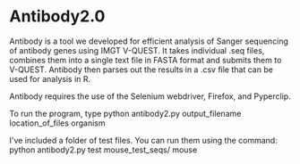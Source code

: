 Antibody2.0
===========

Antibody is a tool we developed for efficient analysis of Sanger sequencing of antibody genes using IMGT V-QUEST. It takes individual .seq files, combines them into a single text file in FASTA format and submits them to V-QUEST. Antibody then parses out the results in a .csv file that can be used for analysis in R.

Antibody requires the use of the Selenium webdriver, Firefox, and Pyperclip. 

To run the program, type python antibody2.py output_filename location_of_files organism

I've included a folder of test files. You can run them using the command:
python antibody2.py test mouse_test_seqs/ mouse